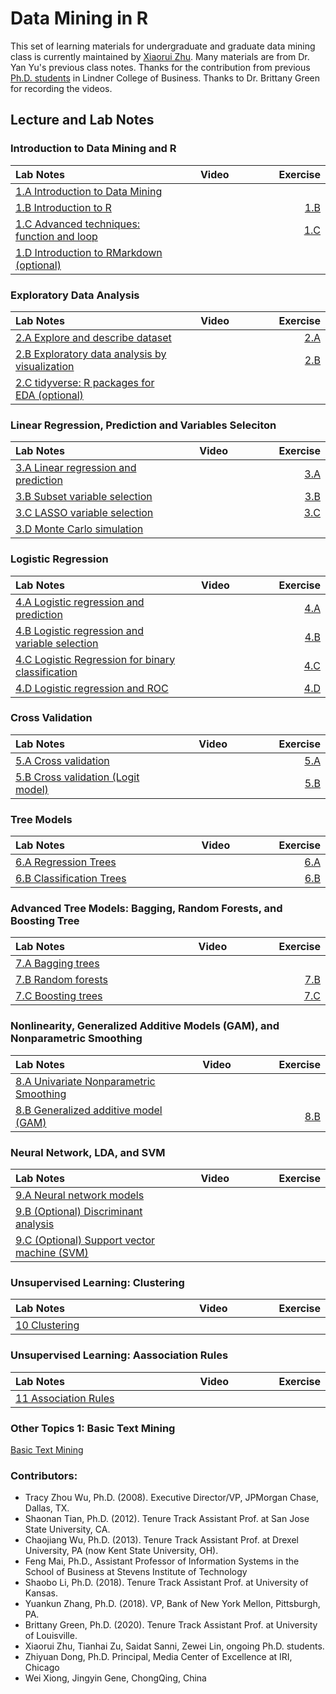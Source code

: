 # Data Mining in R

This set of learning materials for undergraduate and graduate data mining class is currently maintained by [Xiaorui Zhu](https://homepages.uc.edu/~zhuxr/). Many materials are from Dr. Yan Yu's previous class notes. Thanks for the contribution from previous [Ph.D. students](#bottom) in Lindner College of Business. Thanks to Dr. Brittany Green for recording the videos. 


## Lecture and Lab Notes

### Introduction to Data Mining and R

<style>
table th:first-of-type {
    width: 480px;
}
table th:nth-of-type(2) {
    width: 160px;
}
table th:nth-of-type(3) {
    width: 160px;
}
</style>


| Lab Notes |  Video | Exercise |
|:----------|:-------------:|------:|
| [1.A Introduction to Data Mining](lecture/1.A_IntroDM.html)                   |       |                                  |
| [1.B Introduction to R](lecture/1.B_IntroR.html)                              |       | [1.B](lecture/1.B_Exercise.html) |
| [1.C Advanced techniques: function and loop](lecture/1.C_IntroFuncLoop.html)  |       | [1.C](lecture/1.C_Exercise.html) |
| [1.D Introduction to RMarkdown (optional)](lecture/1.D_IntroMarkdown.html)    |       |                                  |

### Exploratory Data Analysis

| Lab Notes |  Video | Exercise |
|:----------|:-------------:|------:|
| [2.A Explore and describe dataset](lecture/2.A_ExploratoryAnalyses.html)     |            | [2.A](lecture/2.A_Exercise.html)  |
| [2.B Exploratory data analysis by visualization](lecture/2.B_EDA_Vis.html)   |            | [2.B](lecture/2.B_Exercise.html) |
| [2.C tidyverse: R packages for EDA (optional)](lecture/2.C_tidyverse.html)   |            |                                   |

### Linear Regression, Prediction and Variables Seleciton

| Lab Notes |  Video | Exercise |
|:----------|:-------------:|------:|
| [3.A Linear regression and prediction](lecture/3.A_LinearReg.html)           |            | [3.A](lecture/3.A_Exercise.html)  |
| [3.B Subset variable selection](lecture/3.B_SubsetVS.html)                   |            | [3.B](lecture/3.B_Exercise.html)  |
| [3.C LASSO variable selection](lecture/3.C_LASSO.html)                      |            | [3.C](lecture/3.C_Exercise.html)  |
| [3.D Monte Carlo simulation](lecture/3.D_Simulation.html)                      |          |                                   |

### Logistic Regression

| Lab Notes |  Video | Exercise |
|:----------|:-------------:|------:|
| [4.A Logistic regression and prediction](lecture/4.A_LogisticReg.html)                            |            | [4.A](lecture/4.A_Exercise.html) |
| [4.B Logistic regression and variable selection](lecture/4.B_LogisticReg_VS.html)                 |            | [4.B](lecture/4.B_Exercise.html) |
| [4.C Logistic Regression for binary classification](lecture/4.C_LogisticReg_Classification.html)  |            | [4.C](lecture/4.C_Exercise.html) |
| [4.D Logistic regression and ROC](lecture/4.D_LogisticReg_ROC.html)                               |            | [4.D](lecture/4.D_Exercise.html) |

### Cross Validation

| Lab Notes |  Video | Exercise |
|:----------|:-------------:|------:|
| [5.A Cross validation](lecture/5.A_CrossValidation.html)                      |            | [5.A](lecture/5.A_CV_Exercise.html)  |
| [5.B Cross validation (Logit model)](lecture/5.B_CrossValidationLogit.html)   |            | [5.B](lecture/5.B_CV_Exercise.html) |

### Tree Models

| Lab Notes |  Video | Exercise |
|:----------|:-------------:|------:|
| [6.A Regression Trees](lecture/5.A_RegTree.html)       |            | [6.A](lecture/5.A_Exercise.html)  |
| [6.B Classification Trees](lecture/5.B_ClassTree.html) |            | [6.B](lecture/5.B_Exercise.html) |

### Advanced Tree Models: Bagging, Random Forests, and Boosting Tree

| Lab Notes                                             |  Video     | Exercise                         |
|:------------------------------------------------------|:----------:|---------------------------------:|
| [7.A Bagging trees](lecture/7.A_Bagging.html)          |            |                                 |
| [7.B Random forests](lecture/7.B_RandomForests.html)  |            | [7.B](lecture/7.B_Exercise.html) |
| [7.C Boosting trees](lecture/7.C_Boosting.html)        |            | [7.C](lecture/7.C_Exercise.html) |

### Nonlinearity, Generalized Additive Models (GAM), and Nonparametric Smoothing

| Lab Notes |  Video | Exercise |
|:----------|:-------------:|------:|
| [8.A Univariate Nonparametric Smoothing](lecture/6.A_BeyondLinearity.html)   |            |  |
| [8.B Generalized additive model (GAM)](lecture/6.B_GAM.html)                 |            | [8.B](lecture/6.B_Exercise.html) |

### Neural Network, LDA, and SVM 

| Lab Notes |  Video | Exercise |
|:----------|:-------------:|------:|
| [9.A Neural network models](lecture/6.D_NeuralNet.html)           |            |  |
| [9.B (Optional) Discriminant analysis](lecture/6.C_DiscriminantAnalysis.html)|            |   |
| [9.C (Optional) Support vector machine (SVM)](lecture/6.E_SVM.html)          |            |   |

### Unsupervised Learning: Clustering

| Lab Notes |  Video | Exercise |
|:----------|:-------------:|------:|
| [10 Clustering](lecture/10.A_Clustering.html)           |            |  |

### Unsupervised Learning: Aassociation Rules

| Lab Notes |  Video | Exercise |
|:----------|:-------------:|------:|
| [11 Association Rules](lecture/10.B_AssociationRules.html)|            |  |

### Other Topics 1: Basic Text Mining

[Basic Text Mining](lecture/Basic_Text_Mining.html)


<a id="bottom"></a>

### Contributors: 
- Tracy Zhou Wu, Ph.D. (2008). Executive Director/VP, JPMorgan Chase, Dallas, TX.  
- Shaonan Tian, Ph.D. (2012). Tenure Track Assistant Prof. at San Jose State University, CA. 
- Chaojiang Wu, Ph.D. (2013). Tenure Track Assistant Prof. at Drexel University, PA (now Kent State University, OH).
- Feng Mai, Ph.D., Assistant Professor of Information Systems in the School of Business at Stevens Institute of Technology
- Shaobo Li, Ph.D. (2018). Tenure Track Assistant Prof. at University of Kansas.
- Yuankun Zhang, Ph.D. (2018). VP, Bank of New York Mellon, Pittsburgh, PA.
- Brittany Green, Ph.D. (2020). Tenure Track Assistant Prof. at University of Louisville.
- Xiaorui Zhu, Tianhai Zu, Saidat Sanni, Zewei Lin, ongoing Ph.D. students.
- Zhiyuan Dong, Ph.D. Principal, Media Center of Excellence at IRI, Chicago
- Wei Xiong, Jingyin Gene, ChongQing, China
